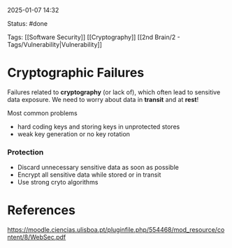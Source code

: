 2025-01-07 14:32

Status: #done 

Tags: [[Software Security]] [[Cryptography]] [[2nd Brain/2 - Tags/Vulnerability|Vulnerability]] 

# Cryptographic Failures

Failures related to **cryptography** (or lack of), which often lead to sensitive data exposure. We need to worry about data in **transit** and at **rest**!

Most common problems
- hard coding keys and storing keys in unprotected stores
- weak key generation or no key rotation

### Protection
- Discard unnecessary sensitive data as soon as possible
- Encrypt all sensitive data while stored or in transit
- Use strong cryto algorithms

# References

https://moodle.ciencias.ulisboa.pt/pluginfile.php/554468/mod_resource/content/8/WebSec.pdf